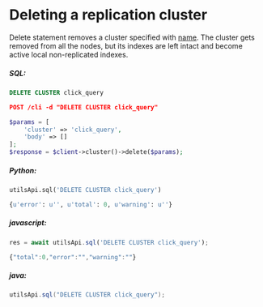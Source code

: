 # Deleting a replication cluster 

<!-- example deleting a replication cluster  1 -->
Delete statement removes a cluster specified with [name](../../Creating_a_cluster/Setting_up_replication/Setting_up_replication.md#name). The cluster gets removed from all the nodes, but its indexes are left intact and become active local non-replicated indexes.


<!-- intro -->
##### SQL:

<!-- request SQL -->

```sql
DELETE CLUSTER click_query
```

<!-- request HTTP -->

```json
POST /cli -d "DELETE CLUSTER click_query"
```

<!-- request PHP -->

```php
$params = [
    'cluster' => 'click_query',
    'body' => []
];
$response = $client->cluster()->delete($params);                
```
<!-- intro -->
##### Python:

<!-- request Python -->

```python
utilsApi.sql('DELETE CLUSTER click_query')
```

<!-- response Python -->
```python
{u'error': u'', u'total': 0, u'warning': u''}
```
<!-- intro -->
##### javascript:

<!-- request javascript -->

```javascript
res = await utilsApi.sql('DELETE CLUSTER click_query');
```

<!-- response javascript -->
```javascript
{"total":0,"error":"","warning":""}
```

<!-- intro -->
##### java:

<!-- request Java -->

```java
utilsApi.sql("DELETE CLUSTER click_query");
```
<!-- end -->
